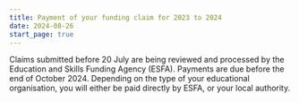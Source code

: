 ```yaml
---
title: Payment of your funding claim for 2023 to 2024
date: 2024-08-26
start_page: true
---
```


Claims submitted before 20 July are being reviewed and processed by the Education and Skills Funding Agency (ESFA). Payments are due before the end of October 2024. Depending on the type of your educational organisation, you will either be paid directly by ESFA, or your local authority.
